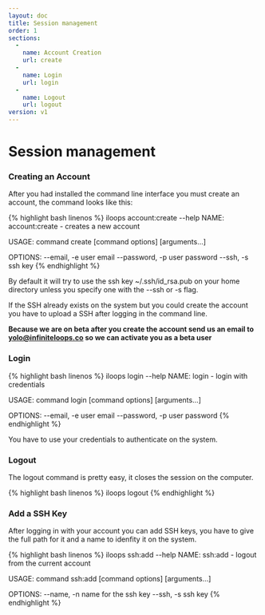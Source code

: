 ```yaml
---
layout: doc
title: Session management
order: 1
sections:
  -
    name: Account Creation
    url: create
  -
    name: Login
    url: login
  -
    name: Logout
    url: logout
version: v1
---
```


# Session management

###  <a name="create"></a> Creating an Account

After you had installed the command line interface you must create an account, the command looks like this:

{% highlight bash linenos %}
iloops account:create --help
NAME:
   account:create - creates a new account

USAGE:
   command create [command options] [arguments...]

OPTIONS:
   --email, -e 		user email
   --password, -p 	user password
   --ssh, -s 		ssh key
{% endhighlight %}

By default it will try to use the ssh key ~/.ssh/id_rsa.pub on your home directory unless you specify one with the --ssh or -s flag.

If the SSH already exists on the system but you could create the account you have to upload a SSH after logging in the command line.

**Because we are on beta after you create the account send us an email to yolo@infiniteloops.co so we can activate you as a beta user**

### <a name="login"></a> Login

{% highlight bash linenos %}
iloops login --help
NAME:
   login - login with credentials

USAGE:
   command login [command options] [arguments...]

OPTIONS:
   --email, -e 		user email
   --password, -p 	user password
{% endhighlight %}

You have to use your credentials to authenticate on the system.

### <a name="logout"></a> Logout

The logout command is pretty easy, it closes the session on the computer.

{% highlight bash linenos %}
iloops logout
{% endhighlight %}

### Add a SSH Key

After logging in with your account you can add SSH keys, you have to give the full path for it and a name to idenfity it on the system.

{% highlight bash linenos %}
iloops ssh:add --help
NAME:
   ssh:add - logout from the current account

USAGE:
   command ssh:add [command options] [arguments...]

OPTIONS:
   --name, -n 	name for the ssh key
   --ssh, -s 	ssh key
{% endhighlight %}
